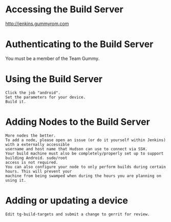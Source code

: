 # Accessing the Build Server
http://jenkins.gummyrom.com

# Authenticating to the Build Server
You must be a member of the Team Gummy.

# Using the Build Server
    Click the job "android".
    Set the parameters for your device.
    Build it.

#  Adding Nodes to the Build Server
    More nodes the better.
    To add a node, please open an issue (or do it yourself within Jenkins) with a externally accessible
    username and host name that Hudson can use to connect via SSH.
    Your build machine must also be completely/properly set up to support building Android. sudo/root
    access is not required.
    You can also configure your node to only perform builds during certain hours. This will prevent your
    machine from being swamped when during the hours you are planning on using it.


# Adding or updating a device
    Edit tg-build-targets and submit a change to gerrit for review.

